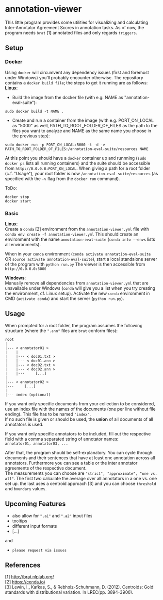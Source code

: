 # annotation-viewer
This little program provides some utilities for visualizing and calculating Inter-Annotator Agreement Scores
 in annotation tasks. As of now, the program needs `brat` [1] annotated files and only regards `triggers`.

## Setup
### Docker
Using `docker` will circumvent any dependency issues (first and foremost under Windows) you'll probably encounter otherwise. The repository contains a `docker build file`; the steps to get it running are as follows:  
**Linux**:  
- Build the image from the docker file (with e.g. NAME as "annotation-eval-suite"):
```
sudo docker build -t NAME .
```
- Create and run a container from the image (with e.g. PORT_ON_LOCAL as "5000" as well, PATH_TO_ROOT_FOLDER_OF_FILES as the path to the files you want to analyze and NAME as the same name you choose in the previous step):
```
sudo docker run -p PORT_ON_LOCAL:5000 -t -d -v PATH_TO_ROOT_FOLDER_OF_FILES:/annotation-eval-suite/resources NAME
```
At this point you should have a `docker` container up and runnning (`sudo docker ps` lists all running containers) and the suite should be accessible from `http://0.0.0.0:PORT_ON_LOCAL`. When giving a path for a root folder (c.f. "Usage"), your root folder is now `/annotation-eval-suite/resources` (as specified with the `-v` flag from the `docker run` command).  

ToDo:
```
docker stop
docker start
```

### Basic
**Linux**:  
Create a `conda` [2] environment from the `annotation-viewer.yml` file with  
`conda env create -f annotation-viewer.yml`
This should create an environment with the name `annotation-eval-suite` (`conda info --envs` lists all environments).

When in your `conda` environment (`conda activate annotation-eval-suite` OR `source activate annotation-eval-suite`), start a local standalone server of the program with
`python run.py`
The viewer is then accessible from `http://0.0.0.0:5000`

**Windows**:  
Manually remove all dependencies from `annotation-viewer.yml` that are unavailable under Windows (`conda` will give you a list when you try creating the environment, cf. Linux setup).
Activate the new `conda` environment in CMD (`activate conda`) and start the server (`python run.py`).

## Usage
When prompted for a root folder, the program assumes the following structure
(where the `".ann"` files are `brat` conform files):  
```
root
|
|--- < annotator01 >
|    |
|    |--- < doc01.txt >
|    |--- < doc01.ann >
|    |--- < doc02.txt >
|    |--- < doc02.ann >
|    |---     [...]
|
|--- < annotator02 >
|---     [...]
|
|--- index (optional)
```
If you want only specific documents from your collection to be considered, use an index file with the names
of the documents (one per line without file ending). This file has to be named `"index"`.  
If no such file is given or should be used, the **union** of all documents of all annotators is used.

If you want only specific annotators to be included, fill out the respective field
with a comma separated string of annotator names:  
`annotator01, annotator03, ...`

After that, the program should be self-explanatory. You can cycle through documents
and their sentences that have at least one annotation across all annotators. Furthermore you can see a table
or the inter annotator agreements of the respective document.  
The measurements you can choose are `"strict", "approximate", "one vs. all"`.
The first two calculate the average over all annotators in a one vs. one set up.
the last uses a centroid approach [3] and you can choose `threshold` and `boundary` values.

## Upcoming Features
- also allow for `".a1"` and `".a2"` input files
- tooltips
- different input formats
- [...]

and  

- `please request via issues`

## References
[1] http://brat.nlplab.org/  
[2] https://conda.io/  
[3] Lewin, I., Kafkas, S., & Rebholz-Schuhmann, D. (2012). Centroids: Gold standards with distributional variation. In LREC(pp. 3894-3900).


